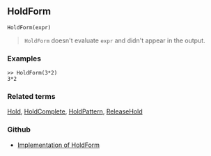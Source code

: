 ## HoldForm

```
HoldForm(expr)
```

> `HoldForm` doesn't evaluate `expr` and didn't appear in the output.
 

### Examples

``` 
>> HoldForm(3*2)
3*2
```

### Related terms 
[Hold](Hold.md), [HoldComplete](HoldComplete.md), [HoldPattern](HoldPattern.md), [ReleaseHold](ReleaseHold.md)
### Github
* [Implementation of HoldForm](https://github.com/axkr/symja_android_library/blob/master/symja_android_library/matheclipse-core/src/main/java/org/matheclipse/core/builtin/OutputFunctions.java#L265) 
